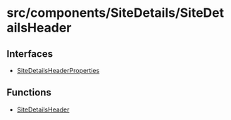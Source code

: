 # src/components/SiteDetails/SiteDetailsHeader

## Interfaces

- [SiteDetailsHeaderProperties](interfaces/SiteDetailsHeaderProperties.md)

## Functions

- [SiteDetailsHeader](functions/SiteDetailsHeader.md)
